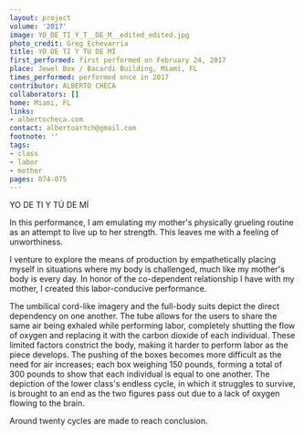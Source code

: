 ```yaml
---
layout: project
volume: '2017'
image: YO_DE_TI_Y_T__DE_M__edited_edited.jpg
photo_credit: Greg Echevarria
title: YO DE TI Y TÚ DE MÍ
first_performed: first performed on February 24, 2017
place: Jewel Box / Bacardi Building, Miami, FL
times_performed: performed once in 2017
contributor: ALBERTO CHECA
collaborators: []
home: Miami, FL
links:
- albertocheca.com
contact: albertoartch@gmail.com
footnote: ''
tags:
- class
- labor
- mother
pages: 074-075
---
```


YO DE TI Y TÚ DE MÍ

In this performance, I am emulating my mother's physically grueling routine as an attempt to live up to her strength. This leaves me with a feeling of unworthiness.

I venture to explore the means of production by empathetically placing myself in situations where my body is challenged, much like my mother's body is every day. In honor of the co-dependent relationship I have with my mother, I created this labor-conducive performance.

The umbilical cord-like imagery and the full-body suits depict the direct dependency on one another. The tube allows for the users to share the same air being exhaled while performing labor, completely shutting the flow of oxygen and replacing it with the carbon dioxide of each individual. These limited factors constrict the body, making it harder to perform labor as the piece develops. The pushing of the boxes becomes more difficult as the need for air increases; each box weighing 150 pounds, forming a total of 300 pounds to show that each individual is equal to one another. The depiction of the lower class's endless cycle, in which it struggles to survive, is brought to an end as the two figures pass out due to a lack of oxygen flowing to the brain.

Around twenty cycles are made to reach conclusion.

